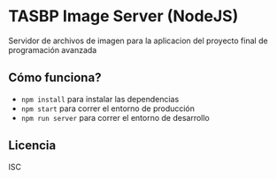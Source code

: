 # TASBP Image Server (NodeJS)

Servidor de archivos de imagen para la aplicacion del proyecto final de programación avanzada

## Cómo funciona?

- `npm install` para instalar las dependencias
- `npm start` para correr el entorno de producción
- `npm run server` para correr el entorno de desarrollo

## Licencia

ISC
